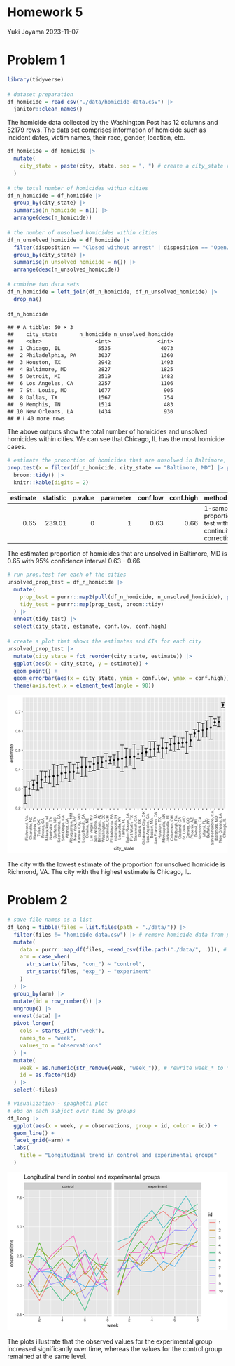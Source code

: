 Homework 5
================
Yuki Joyama
2023-11-07

# Problem 1

``` r
library(tidyverse)

# dataset preparation
df_homicide = read_csv("./data/homicide-data.csv") |> 
  janitor::clean_names() 
```

The homicide data collected by the Washington Post has 12 columns and
52179 rows. The data set comprises information of homicide such as
incident dates, victim names, their race, gender, location, etc.

``` r
df_homicide = df_homicide |>  
  mutate(
    city_state = paste(city, state, sep = ", ") # create a city_state variable
  ) 

# the total number of homicides within cities
df_n_homicide = df_homicide |> 
  group_by(city_state) |> 
  summarise(n_homicide = n()) |> 
  arrange(desc(n_homicide))

# the number of unsolved homicides within cities
df_n_unsolved_homicide = df_homicide |> 
  filter(disposition == "Closed without arrest" | disposition == "Open/No arrest") |> 
  group_by(city_state) |> 
  summarise(n_unsolved_homicide = n()) |> 
  arrange(desc(n_unsolved_homicide))

# combine two data sets
df_n_homicide = left_join(df_n_homicide, df_n_unsolved_homicide) |> 
  drop_na()

df_n_homicide
```

    ## # A tibble: 50 × 3
    ##    city_state       n_homicide n_unsolved_homicide
    ##    <chr>                 <int>               <int>
    ##  1 Chicago, IL            5535                4073
    ##  2 Philadelphia, PA       3037                1360
    ##  3 Houston, TX            2942                1493
    ##  4 Baltimore, MD          2827                1825
    ##  5 Detroit, MI            2519                1482
    ##  6 Los Angeles, CA        2257                1106
    ##  7 St. Louis, MO          1677                 905
    ##  8 Dallas, TX             1567                 754
    ##  9 Memphis, TN            1514                 483
    ## 10 New Orleans, LA        1434                 930
    ## # ℹ 40 more rows

The above outputs show the total number of homicides and unsolved
homicides within cities. We can see that Chicago, IL has the most
homicide cases.

``` r
# estimate the proportion of homicides that are unsolved in Baltimore, MD
prop.test(x = filter(df_n_homicide, city_state == "Baltimore, MD") |> pull(n_unsolved_homicide), n = filter(df_n_homicide, city_state == "Baltimore, MD") |> pull(n_homicide)) |> 
  broom::tidy() |> 
  knitr::kable(digits = 2)
```

| estimate | statistic | p.value | parameter | conf.low | conf.high | method                                               | alternative |
|---------:|----------:|--------:|----------:|---------:|----------:|:-----------------------------------------------------|:------------|
|     0.65 |    239.01 |       0 |         1 |     0.63 |      0.66 | 1-sample proportions test with continuity correction | two.sided   |

The estimated proportion of homicides that are unsolved in Baltimore, MD
is 0.65 with 95% confidence interval 0.63 - 0.66.

``` r
# run prop.test for each of the cities
unsolved_prop_test = df_n_homicide |> 
  mutate(
    prop_test = purrr::map2(pull(df_n_homicide, n_unsolved_homicide), pull(df_n_homicide, n_homicide), \(x, y) prop.test(x = x, n = y)),
    tidy_test = purrr::map(prop_test, broom::tidy) 
  ) |> 
  unnest(tidy_test) |> 
  select(city_state, estimate, conf.low, conf.high)

# create a plot that shows the estimates and CIs for each city
unsolved_prop_test |> 
  mutate(city_state = fct_reorder(city_state, estimate)) |> 
  ggplot(aes(x = city_state, y = estimate)) +
  geom_point() +
  geom_errorbar(aes(x = city_state, ymin = conf.low, ymax = conf.high)) +
  theme(axis.text.x = element_text(angle = 90))
```

![](p8105_hw5_yj2803_files/figure-gfm/unnamed-chunk-4-1.png)<!-- -->

The city with the lowest estimate of the proportion for unsolved
homicide is Richmond, VA. The city with the highest estimate is Chicago,
IL.

# Problem 2

``` r
# save file names as a list 
df_long = tibble(files = list.files(path = "./data/")) |>
  filter(files != "homicide-data.csv") |> # remove homicide data from problem 1
  mutate(
    data = purrr::map_df(files, ~read_csv(file.path("./data/", .))), # import csv files
    arm = case_when(
      str_starts(files, "con_") ~ "control",
      str_starts(files, "exp_") ~ "experiment"
    )
  ) |> 
  group_by(arm) |> 
  mutate(id = row_number()) |> 
  ungroup() |> 
  unnest(data) |> 
  pivot_longer(
    cols = starts_with("week"),
    names_to = "week",
    values_to = "observations"
  ) |> 
  mutate(
    week = as.numeric(str_remove(week, "week_")), # rewrite week_* to * indicating the number of the week
    id = as.factor(id)
  ) |> 
  select(-files)
```

``` r
# visualization - spaghetti plot 
# obs on each subject over time by groups
df_long |> 
  ggplot(aes(x = week, y = observations, group = id, color = id)) +
  geom_line() +
  facet_grid(~arm) +
  labs(
    title = "Longitudinal trend in control and experimental groups"
  )
```

![](p8105_hw5_yj2803_files/figure-gfm/unnamed-chunk-6-1.png)<!-- -->

The plots illustrate that the observed values for the experimental group
increased significantly over time, whereas the values for the control
group remained at the same level.
